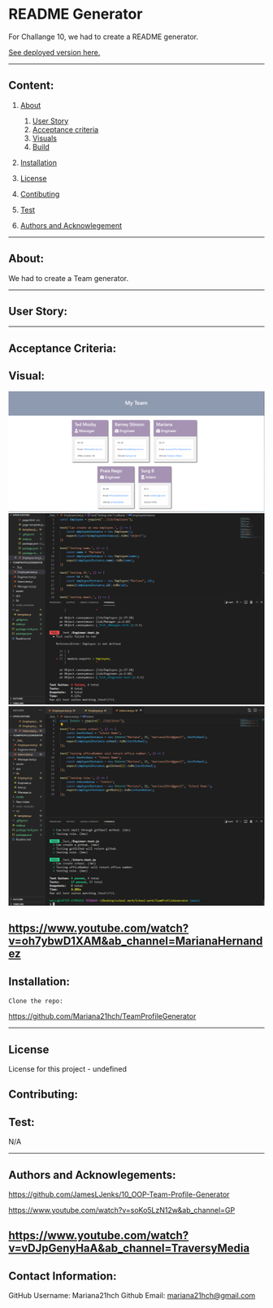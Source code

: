 # README Generator
  For Challange 10, we had to create a README generator.


  [See deployed version here.]({$dat,url})

  ---

  ## Content:
  
1. [About](#about)

    1. [User Story](#user%story)
    2. [Acceptance criteria](#acceptance%20criteria)
    3. [Visuals](#visuals)
    4. [Build](#build)
2. [Installation](#installtion)   
3. [License](#license) 
4. [Contibuting](#contribution)
5. [Test](#test)
6. [Authors and Acknowlegement](#authors%20and%20acknowlegemnt)

---

## About:

  We had to create a Team generator. 

---

## User Story:


---

## Acceptance Criteria:



## Visual:
![Team](./media/team.PNG)
![failed test](./media/failed%20test.PNG)
![pass test](./media/pass.PNG)

https://www.youtube.com/watch?v=oh7ybwD1XAM&ab_channel=MarianaHernandez
---

## Installation:



    Clone the repo:

https://github.com/Mariana21hch/TeamProfileGenerator

---

## License

  License for this project - undefined

## Contributing: 


## Test:

  N/A

---

## Authors and Acknowlegements:

https://github.com/JamesLJenks/10_OOP-Team-Profile-Generator
 
https://www.youtube.com/watch?v=soKo5LzN12w&ab_channel=GP

https://www.youtube.com/watch?v=vDJpGenyHaA&ab_channel=TraversyMedia
---

## Contact Information:

  GitHub Username: Mariana21hch
  Github Email: mariana21hch@gmail.com